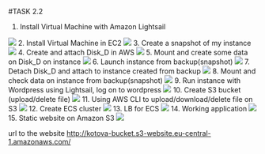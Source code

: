 #TASK 2.2

1. Install Virtual Machine with Amazon Lightsail
<img src="screenshots/1.png">
2. Install Virtual Machine in EC2
<img src="screenshots/2.png">
3. Create a snapshot of my instance 
<img src="screenshots/3.png">
4. Create and attach Disk_D in AWS
<img src="screenshots/4.png">
5. Mount and create some data on Disk_D on instance
<img src="screenshots/5.png">
6. Launch instance from backup(snapshot)
<img src="screenshots/6.png">
7. Detach Disk_D and attach to instance created from backup
<img src="screenshots/7.png">
8. Mount and check data on instance from backup(snapshot)
<img src="screenshots/8.png">
9. Run instance with Wordpress using Lightsail, log on to wordpress
<img src="screenshots/9.png">
10. Create S3 bucket (upload/delete file)
<img src="screenshots/10.png">
11. Using AWS CLI to upload/download/delete file on S3
<img src="screenshots/11.png">
12. Create ECS cluster 
<img src="screenshots/12.png">
13. LB for ECS
<img src="screenshots/13.png">
14. Working application
<img src="screenshots/14.png">
15. Static website on Amazon S3
<img src="screenshots/15.png">

url to the website http://kotova-bucket.s3-website.eu-central-1.amazonaws.com/ 
